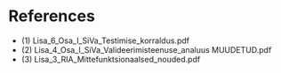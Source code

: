 # References

  * (1) Lisa_6_Osa_I_SiVa_Testimise_korraldus.pdf
  * (2) Lisa_4_Osa_I_SiVa_Valideerimisteenuse_analuus MUUDETUD.pdf
  * (3) Lisa_3_RIA_Mittefunktsionaalsed_nouded.pdf



